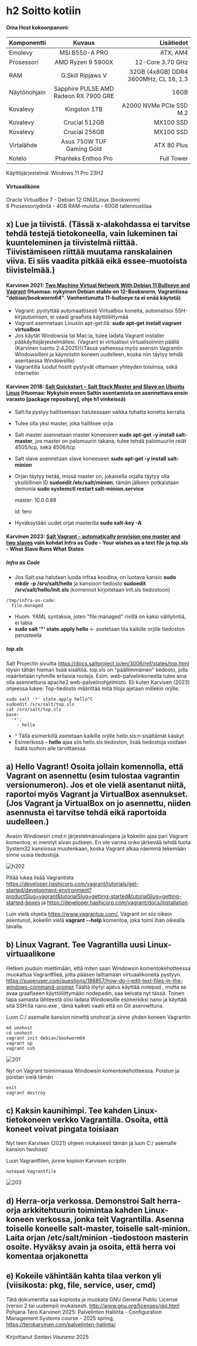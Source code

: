 # h2 Soitto kotiin

#### Oma Host kokoonpanoni:

| Komponentti | Kuvaus | Lisätiedot |
| :---        |    :----:   |          ---: |
| Emolevy | MSI B550-A PRO | ATX, AM4 |
| Prosessori   | AMD Ryzen 9 5900X | 12-Core 3.70 GHz |
| RAM   | G.Skill  Ripjaws V |  32GB (4x8GB) DDR4 3600MHz, CL 16, 1.3  |
| Näytönohjain   | Sapphire PULSE AMD Radeon RX 7900 GRE        | 16GB     |
| Kovalevy   | Kingston 1TB        | A2000 NVMe PCIe SSD M.2      |
| Kovalevy   | Crucial 512GB        | MX100 SSD     |
| Kovalevy   | Crucial 256GB        | MX100 SSD     |
| Virtalähde   | Asus 750W TUF Gaming Gold        | ATX 80 Plus      |
| Kotelo   | Phanteks Enthoo Pro       |  Full Tower      |

Käyttöjärjestelmä: Windows 11 Pro 23H2

#### Virtuaalikone
Oracle VirtualBox 7 - Debian 12 GNU/Linux (bookworm)<br>
6 Prosessoriydintä - 4GB RAM-muistia - 60GB tallennustilaa

## x) Lue ja tiivistä. (Tässä x-alakohdassa ei tarvitse tehdä testejä tietokoneella, vain lukeminen tai kuunteleminen ja tiivistelmä riittää. Tiivistämiseen riittää muutama ranskalainen viiva. Ei siis vaadita pitkää eikä essee-muotoista tiivistelmää.)

#### Karvinen 2021: [Two Machine Virtual Network With Debian 11 Bullseye and Vagrant](https://terokarvinen.com/2021/two-machine-virtual-network-with-debian-11-bullseye-and-vagrant/) (Huomaa: nykyinen Debian stable on 12-Bookworm, Vagrantissa "debian/bookworm64". Vanhentunutta 11-bullseye:ta ei enää käytetä)
- Vagrant: pystyttää automaattisesti Virtualbox koneita, automatisoi SSH-kirjautumisen, ei vaadi graafista käyttöliittymää
- Vagrant asennetaan Linuxiin apt-get:llä: **sudo apt-get install vagrant virtualbox**
- Jos käytät Windowsia tai Mac:ia, tulee ladata Vagrant installer pääkäyttöjärjestelmällesi. (Vagrant ei virtualisoi virtualisoinnin päällä (Karvinen luento 2.4.2025))(Tässä vaiheessa myös asensin Vagrantin Windowsilleni ja käynnistin koneen uudelleen, koska niin täytyy tehdä asentaessa Windowsille)
- Vagrantilla luodut hostit pystyvät ottamaan yhteyden toisiinsa, sekä internetiin

#### Karvinen 2018: [Salt Quickstart – Salt Stack Master and Slave on Ubuntu Linux](https://terokarvinen.com/2018/salt-quickstart-salt-stack-master-and-slave-on-ubuntu-linux/?fromSearch=salt%20quickstart%20salt%20stack%20master%20and%20slave%20on%20ubuntu%20linux) (Huomaa: Nykyisin ennen Saltin asentamista on asennettava ensin varasto [package repository], ohje h1 vinkeissä)
- Salt:lla pystyy hallitsemaan halutessaan vaikka tuhatta konetta kerralla
- Tulee olla yksi master, joka hallitsee orjia
- Salt master asennetaan master koneeseen **sudo apt-get -y install salt-master**, jos master on palomuurin takana, tulee tehdä palomuuriin reiät 4505/tcp, sekä 4506/tcp
- Salt slave asennetaan slave koneeseen **sudo apt-get -y install salt-minion**
- Orjan täytyy tietää, missä master on, jokaisella orjalla täytyy olla yksilöllinen ID **sudoedit /etc/salt/minion**, tämän jälkeen potkaistaan demonia **sudo systemctl restart salt-minion.service**

    master: 10.0.0.88

    id: tero
- Hyväksytään uudet orjat masterilla **sudo salt-key -A**

#### Karvinen 2023: [Salt Vagrant - automatically provision one master and two slaves](https://terokarvinen.com/2023/salt-vagrant/#infra-as-code---your-wishes-as-a-text-file) vain kohdat **Infra as Code - Your wishes as a text file** ja **top.sls - What Slave Runs What States**

##### Infra as Code

- Jos Salt:ssa halutaan luoda infraa koodina, on luotava kansio **sudo mkdir -p /srv/salt/hello** ja kansioon tiedosto **sudoedit /srv/salt/hello/init.sls** (komennot kirjoitetaan init.sls tiedostoon)
```
/tmp/infra-as-code:  
  file.managed
```
- Huom. YAML syntaksia, joten "file.managed" rivillä on kaksi välilyöntiä, ei tabia
- **sudo salt '*' state.apply hello** <- asetetaan tila kaikille orjille tiedoston perusteella
  
##### top.sls

Salt Projectin sivuilta https://docs.saltproject.io/en/3006/ref/states/top.html löysin tähän hieman lisää sisältöä. top.sls on "päällimmäinen" tiedosto, jolla määritetään ryhmille erilaisia rooleja. Esim. web-palvelinkoneella tulee aina olla asennettuna apache2 web-palvelinohjelmisto. Eli kuten Karvisen (2023) ohjeessa lukee: Top-tiedosto määrittää mitä tiloja ajetaan millekin orjille.
```
sudo salt '*' state.apply hello^C
sudoedit /srv/salt/top.sls
cat /srv/salt/top.sls
base:
  '*':
    - hello
```
- ^ Tällä esimerkillä asetetaan kaikille orjille hello.sls:n sisältämät käskyt
- Esimerkissä **- hello** ajaa siis hello.sls tiedoston, lisää tiedostoja voidaan lisätä tuohon alle tarvittaessa

## a) Hello Vagrant! Osoita jollain komennolla, että Vagrant on asennettu (esim tulostaa vagrantin versionumeron). Jos et ole vielä asentanut niitä, raportoi myös Vagrant ja VirtualBox asennukset. (Jos Vagrant ja VirtualBox on jo asennettu, niiden asennusta ei tarvitse tehdä eikä raportoida uudelleen.)

Avasin Windowsin cmd:n järjestelmänvalvojana ja kokeilin ajaa pari Vagrant komentoa, ei mennyt aivan putkeen. En ole varma onko järkevää tehdä tuota System32 kansiossa muutenkaan, koska Vagrant alkaa näemmä tekemään sinne uusia tiedostoja.

![h202](images/h202.png)

Pitää lukea lisää Vagrantista https://developer.hashicorp.com/vagrant/tutorials/get-started/development-environment?productSlug=vagrant&tutorialSlug=getting-started&tutorialSlug=getting-started-boxes ja https://developer.hashicorp.com/vagrant/docs/installation.

Luin vielä ohjeita https://www.vagrantup.com/, Vagrant on siis oikein asentunut, kokeilin vielä **vagrant --help** komentoa, joka toimi ihan oikealla tavalla.

## b) Linux Vagrant. Tee Vagrantilla uusi Linux-virtuaalikone

Hetken jouduin miettimään, että miten saan Windowsin komentokehotteessa muokattua Vagrantfileä, jotta pääsen laittamaan virtuaalikoneita pystyyn. https://superuser.com/questions/186857/how-do-i-edit-text-files-in-the-windows-command-prompt Täältä löytyi ajatus käyttää notepad <tiedostonimi>, mutta se avaa graafiseen käyttöliittymään nodepadin, saa kelvata nyt tässä. Toinen tapa samasta lähteestä olisi ladata Windowsille esimerkiksi nano ja käyttää sitä SSH:lla nano.exe <tiedostonimi>, tämä kaiketi vaatii että on Git asennettuna.

Luon C:/ asemalle kansion nimeltä unohost ja sinne yhden koneen Vagrantin
```
md unohost
cd unohost
vagrant init debian/bookworm64
vagrant up
vagrant ssh
```
![201](images/h201.png)

Nyt on Vagrant toiminnassa Windowsin komentokehotteessa. Poistun ja poistan vielä tämän
```
exit
vagrant destroy
```

## c) Kaksin kaunihimpi. Tee kahden Linux-tietokoneen verkko Vagrantilla. Osoita, että koneet voivat pingata toisiaan

Nyt teen Karvisen (2021) ohjeen mukaisesti tämän ja luon C:/ asemalle kansion twohost/ 

Luon Vagrantfilen, jonne kopioin Karvisen scriptin
```
notepad Vagrantfile
```
![203](images/h203.png)



## d) Herra-orja verkossa. Demonstroi Salt herra-orja arkkitehtuurin toimintaa kahden Linux-koneen verkossa, jonka teit Vagrantilla. Asenna toiselle koneelle salt-master, toiselle salt-minion. Laita orjan /etc/salt/minion -tiedostoon masterin osoite. Hyväksy avain ja osoita, että herra voi komentaa orjakonetta



## e) Kokeile vähintään kahta tilaa verkon yli (viisikosta: pkg, file, service, user, cmd)




Tätä dokumenttia saa kopioida ja muokata GNU General Public License (versio 2 tai uudempi) mukaisesti. http://www.gnu.org/licenses/gpl.html<br>
Pohjana Tero Karvinen 2025: Palvelinten Hallinta - Configuration Management Systems course - 2025 spring, https://terokarvinen.com/palvelinten-hallinta/<br><br>
Kirjoittanut <em>Santeri Vauramo</em> 2025
